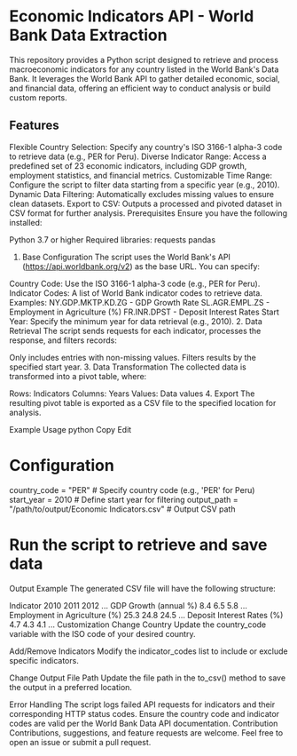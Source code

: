 # Economic Indicators API - World Bank Data Extraction

This repository provides a Python script designed to retrieve and process macroeconomic indicators for any country listed in the World Bank's Data Bank. It leverages the World Bank API to gather detailed economic, social, and financial data, offering an efficient way to conduct analysis or build custom reports.

## Features
Flexible Country Selection: Specify any country's ISO 3166-1 alpha-3 code to retrieve data (e.g., PER for Peru).
Diverse Indicator Range: Access a predefined set of 23 economic indicators, including GDP growth, employment statistics, and financial metrics.
Customizable Time Range: Configure the script to filter data starting from a specific year (e.g., 2010).
Dynamic Data Filtering: Automatically excludes missing values to ensure clean datasets.
Export to CSV: Outputs a processed and pivoted dataset in CSV format for further analysis.
Prerequisites
Ensure you have the following installed:

Python 3.7 or higher
Required libraries:
requests
pandas

1. Base Configuration
The script uses the World Bank's API (https://api.worldbank.org/v2) as the base URL. You can specify:

Country Code: Use the ISO 3166-1 alpha-3 code (e.g., PER for Peru).
Indicator Codes: A list of World Bank indicator codes to retrieve data. Examples:
NY.GDP.MKTP.KD.ZG - GDP Growth Rate
SL.AGR.EMPL.ZS - Employment in Agriculture (%)
FR.INR.DPST - Deposit Interest Rates
Start Year: Specify the minimum year for data retrieval (e.g., 2010).
2. Data Retrieval
The script sends requests for each indicator, processes the response, and filters records:

Only includes entries with non-missing values.
Filters results by the specified start year.
3. Data Transformation
The collected data is transformed into a pivot table, where:

Rows: Indicators
Columns: Years
Values: Data values
4. Export
The resulting pivot table is exported as a CSV file to the specified location for analysis.

Example Usage
python
Copy
Edit
# Configuration
country_code = "PER"  # Specify country code (e.g., 'PER' for Peru)
start_year = 2010  # Define start year for filtering
output_path = "/path/to/output/Economic Indicators.csv"  # Output CSV path

# Run the script to retrieve and save data
Output Example
The generated CSV file will have the following structure:

Indicator	2010	2011	2012	...
GDP Growth (annual %)	8.4	6.5	5.8	...
Employment in Agriculture (%)	25.3	24.8	24.5	...
Deposit Interest Rates (%)	4.7	4.3	4.1	...
Customization
Change Country
Update the country_code variable with the ISO code of your desired country.

Add/Remove Indicators
Modify the indicator_codes list to include or exclude specific indicators.

Change Output File Path
Update the file path in the to_csv() method to save the output in a preferred location.

Error Handling
The script logs failed API requests for indicators and their corresponding HTTP status codes.
Ensure the country code and indicator codes are valid per the World Bank Data API documentation.
Contribution
Contributions, suggestions, and feature requests are welcome. Feel free to open an issue or submit a pull request.
